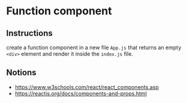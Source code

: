 # Function component

## Instructions
create a function component in a new file `App.js` that returns an empty `<div>` element and render it inside the `index.js` file.

## Notions
- https://www.w3schools.com/react/react_components.asp
- https://reactjs.org/docs/components-and-props.html